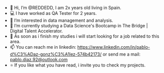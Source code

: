 - 👋 Hi, I’m @REDDEDD, I am 2x years old living in Spain.
- 💻 I have worked as QA Tester for 2 years.
- 👀 I’m interested in data management and analysis.
- 🌱 I’m currently studying a Data Science's Bootcamp in The Bridge | Digital Talent Accelerator.
- 💞️ As soon as i finish my studies i will start looking for a job related to this area.
- 📫 You can reach me in linkedin: https://www.linkedin.com/in/pablo-d%C3%ADaz-gonz%C3%A1lez-574b42173/ or send me a mail: pablo.diaz.92@outlook.com
- ⭐ If you like what you have read, i invite you to check my projects.

<!---
REDDEDD/REDDEDD is a ✨ special ✨ repository because its `README.md` (this file) appears on your GitHub profile.
You can click the Preview link to take a look at your changes.
--->
